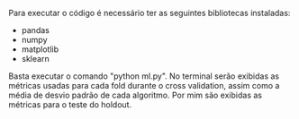 Para executar o código é necessário ter as seguintes bibliotecas instaladas:
- pandas
- numpy
- matplotlib
- sklearn

Basta executar o comando "python ml.py".
No terminal serão exibidas as métricas usadas para cada fold durante o cross validation, assim como a média de desvio padrão de cada algoritmo.
Por mim são exibidas as métricas para o teste do holdout.